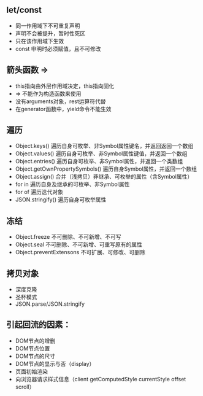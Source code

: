 ## let/const
- 同一作用域下不可重复声明
- 声明不会被提升，暂时性死区
- 只在该作用域下生效
- const 申明时必须赋值，且不可修改

## 箭头函数 =>
- this指向由外层作用域决定，this指向固化
- => 不能作为构造函数来使用
- 没有arguments对象，rest运算符代替
- 在generator函数中，yield命令不能生效

## 遍历
- Object.keys() 遍历自身可枚举、非Symbol属性键名，并返回返回一个数组
- Object.values() 遍历自身可枚举、非Symbol属性键值，并返回一个数组
- Object.entries() 遍历自身可枚举、非Symbol属性，并返回一个类数组
- Object.getOwnPropertySymbols() 遍历自身Symbol属性，并返回一个数组
- Object.assign() 合并（浅拷贝）非继承、可枚举的属性（含Symbol属性）
- for in 遍历自身及继承的可枚举、非Symbol属性
- for of 遍历迭代对象
- JSON.stringify() 遍历自身可枚举属性


## 冻结
- Object.freeze 不可删除、不可新增、不可写
- Object.seal 不可删除、不可新增、可重写原有的属性
- Object.preventExtensons 不可扩展、可修改、可删除

## 拷贝对象
- 深度克隆
- 圣杯模式
- JSON.parse/JSON.stringify

## 引起回流的因素：
- DOM节点的增删
- DOM节点位置
- DOM节点的尺寸
- DOM节点的显示与否（display）
- 页面初始渲染
- 向浏览器请求样式信息（client getComputedStyle currentStyle offset scroll）
